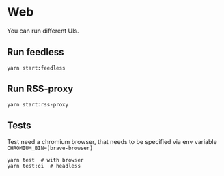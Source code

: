 # Web
You can run different UIs.

## Run feedless
```
yarn start:feedless
```
## Run RSS-proxy
```
yarn start:rss-proxy
```


## Tests
Test need a chromium browser, that needs to be specified via env variable
`CHROMIUM_BIN=[brave-browser]`

```
yarn test  # with browser
yarn test:ci  # headless
```

